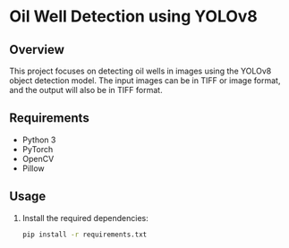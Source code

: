 # Oil Well Detection using YOLOv8

## Overview
This project focuses on detecting oil wells in images using the YOLOv8 object detection model. The input images can be in TIFF or image format, and the output will also be in TIFF format.

## Requirements
- Python 3
- PyTorch
- OpenCV
- Pillow

## Usage
1. Install the required dependencies:
   ```bash
   pip install -r requirements.txt
